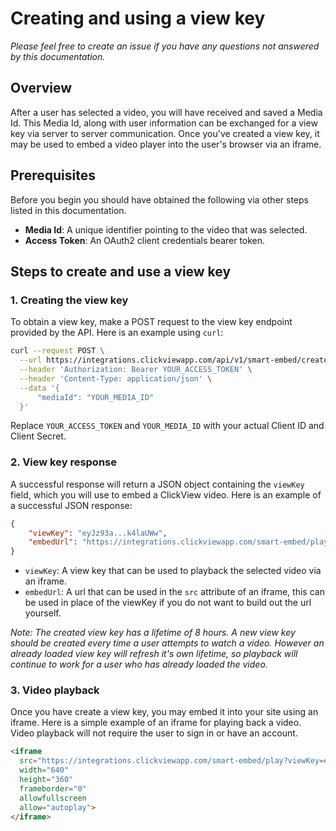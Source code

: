 # Creating and using a view key

_Please feel free to create an issue if you have any questions not answered by this documentation._

## Overview
After a user has selected a video, you will have received and saved a Media Id. This Media Id, along with user information can be exchanged for a view key via server to server communication. Once you've created a view key, it may be used to embed a video player into the user's browser via an iframe.

## Prerequisites
Before you begin you should have obtained the following via other steps listed in this documentation.
- **Media Id**: A unique identifier pointing to the video that was selected.
- **Access Token**: An OAuth2 client credentials bearer token.

## Steps to create and use a view key

### 1. Creating the view key
To obtain a view key, make a POST request to the view key endpoint provided by the API. Here is an example using `curl`:

```sh
curl --request POST \
  --url https://integrations.clickviewapp.com/api/v1/smart-embed/create-view-key \
  --header 'Authorization: Bearer YOUR_ACCESS_TOKEN' \
  --header 'Content-Type: application/json' \
  --data '{
	  "mediaId": "YOUR_MEDIA_ID"
  }'
```

Replace `YOUR_ACCESS_TOKEN` and `YOUR_MEDIA_ID` with your actual Client ID and Client Secret.

### 2. View key response
A successful response will return a JSON object containing the `viewKey` field, which you will use to embed a ClickView video. Here is an example of a successful JSON response:

```json
{
	"viewKey": "eyJz93a...k4laUWw",
	"embedUrl": "https://integrations.clickviewapp.com/smart-embed/play?viewKey=eyJz93a...k4laUWw"
}
```

- `viewKey`: A view key that can be used to playback the selected video via an iframe.
- `embedUrl`: A url that can be used in the `src` attribute of an iframe, this can be used in place of the viewKey if you do not want to build out the url yourself.

_Note: The created view key has a lifetime of 8 hours. A new view key should be created every time a user attempts to watch a video. However an already loaded view key will refresh it's own lifetime, so playback will continue to work for a user who has already loaded the video._

### 3. Video playback
Once you have create a view key, you may embed it into your site using an iframe. Here is a simple example of an iframe for playing back a video. Video playback will not require the user to sign in or have an account.

```html
<iframe
  src="https://integrations.clickviewapp.com/smart-embed/play?viewKey=eyJz93a...k4laUWw"
  width="640"
  height="360"
  frameborder="0"
  allowfullscreen
  allow="autoplay">
</iframe>
```